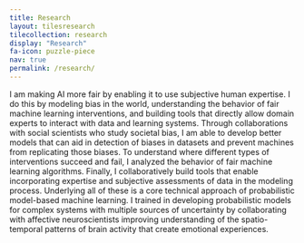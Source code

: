 ```yaml
---
title: Research
layout: tilesresearch
tilecollection: research
display: "Research"
fa-icon: puzzle-piece
nav: true
permalink: /research/
---
```


I am making AI more fair by enabling it to use subjective human expertise. I do this by modeling bias in the world, understanding the behavior of fair machine learning interventions, and building tools that directly allow domain experts to interact with data and learning systems. Through collaborations with social scientists who study societal bias, I am able to develop better models that can aid in detection of biases in datasets and prevent machines from replicating those biases. To understand where different types of interventions succeed and fail, I analyzed the behavior of fair machine learning algorithms. Finally, I collaboratively build tools that enable incorporating expertise and subjective assessments of data in the modeling process.  Underlying all of these is a core technical approach of probabilistic model-based machine learning. I trained in developing probabilistic models for complex systems with multiple sources of uncertainty by collaborating with affective neuroscientists improving understanding of the spatio-temporal patterns of brain activity that create emotional experiences.

<!-- developing machine learning techniques to better incorporate expert guidance and the tools to test them.  -->
